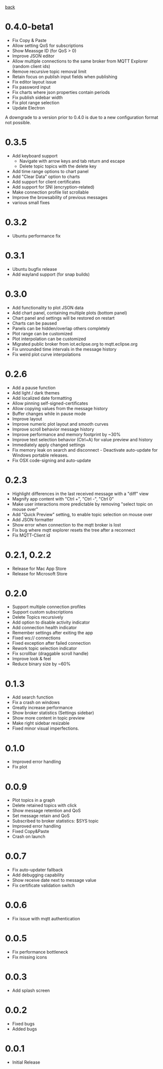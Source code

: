 [back](./)

# 0.4.0-beta1

  - Fix Copy & Paste
  - Allow setting QoS for subscriptions
  - Show Meassge ID (for QoS > 0)
  - Improve JSON editor
  - Allow multiple connections to the same broker from MQTT Explorer (random client ids)
  - Remove recursive topic removal limit
  - Retain focus on publish input fields when publishing
  - Fix editor layout issue
  - Fix password input
  - Fix charts where json properties contain periods
  - Fix publish sidebar width
  - Fix plot range selection
  - Update Electron

A downgrade to a version prior to 0.4.0 is due to a new configuration format not possible.


# 0.3.5
  - Add keyboard support
    - Navigate with arrow keys and tab return and escape
    - Delete topic topics with the delete key
  - Add time range options to chart panel
  - Add "Clear Data" option to charts
  - Add support for client certificates
  - Add support for SNI (encryption-related)
  - Make connection profile list scrollable
  - Improve the browsability of previous messages
  - various small fixes

# 0.3.2
  - Ubuntu performance fix

# 0.3.1
  - Ubuntu bugfix release
  - Add wayland support (for snap builds)

# 0.3.0

  - Add functionality to plot JSON data
  - Add chart panel, containing multiple plots (bottom panel)
  - Chart panel and settings will be restored on restart
  - Charts can be paused
  - Panels can be hidden/overlap others completely
  - Plot range can be customized
  - Plot interpolation can be customized
  - Migrated public broker from iot.eclipse.org to mqtt.eclipse.org
  - Fix unrounded time intervals in the message history
  - Fix weird plot curve interpolations

# 0.2.6

  - Add a pause function
  - Add light / dark themes
  - Add localized date formatting
  - Allow pinning self-signed-certificates
  - Allow copying values from the message history
  - Buffer changes while in pause mode
  - Improve layout
  - Improve numeric plot layout and smooth curves
  - Improve scroll behavior message history
  - Improve performance and memory footprint by ~30%
  - Improve text selection behavior (Ctrl+A) for value preview and history
  - Immediately apply changed settings
  - Fix memory leak on search and disconnect - Deactivate auto-update for Windows portable releases.
  - Fix OSX code-signing and auto-update

# 0.2.3

  - Highlight differences in the last received message with a "diff" view
  - Magnify app content with "Ctrl +", "Ctrl -", "Ctrl 0"
  - Make user interactions more predictable by removing "select topic on mouse over"
  - Add "Quick Preview" setting, to enable topic selection on mouse over
  - Add JSON formatter
  - Show error when connection to the mqtt broker is lost
  - Fix bug where mqtt explorer resets the tree after a reconnect
  - Fix MQTT-Client id

# 0.2.1, 0.2.2
  - Release for Mac App Store
  - Release for Microsoft Store

# 0.2.0

  - Support multiple connection profiles
  - Support custom subscriptions
  - Delete Topics recursively
  - Add option to disable activity indicator
  - Add connection health indicator
  - Remember settings after exiting the app
  - Fixed ws:// connections
  - Fixed exception after failed connection
  - Rework topic selection indicator
  - Fix scrollbar (draggable scroll handle)
  - Improve look & feel
  - Reduce binary size by ~60%

# 0.1.3

  - Add search function
  - Fix a crash on windows
  - Greatly increase performance
  - Show broker statistics (Settings sidebar)
  - Show more content in topic preview
  - Make right sidebar resizable
  - Fixed minor visual imperfections.

# 0.1.0

  - Improved error handling  
  - Fix plot

# 0.0.9

  - Plot topics in a graph 
  - Delete retained topics with click 
  - Show message retention and QoS
  - Set message retain and QoS
  - Subscribed to broker statistics: $SYS topic
  - Improved error handling  
  - Fixed Copy&Paste 
  - Crash on launch 

# 0.0.7

  - Fix auto-updater fallback
  - Add debugging capability
  - Show receive date next to message value
  - Fix certificate validation switch

# 0.0.6

  - Fix issue with mqtt authentication

# 0.0.5
  - Fix performance bottleneck
  - Fix missing icons

# 0.0.3
  - Add splash screen

# 0.0.2
  - Fixed bugs
  - Added bugs

# 0.0.1
  - Initial Release
